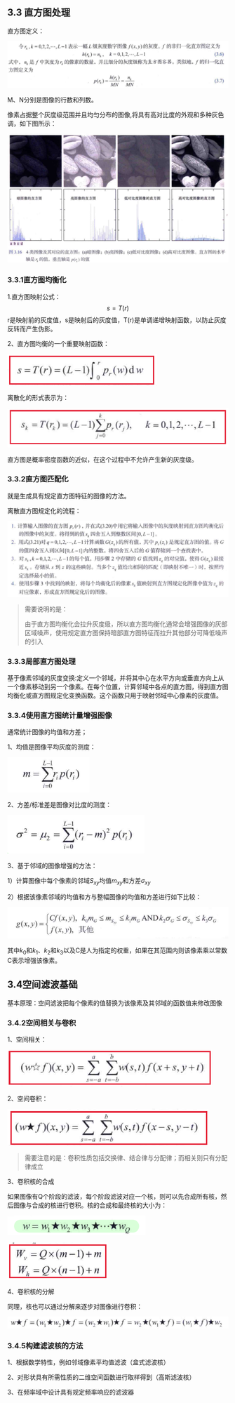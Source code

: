 ## 3.3 直方图处理

直方图定义：

![image-20230410103723119](3.3-3.4/image-20230410103723119.png)

M、N分别是图像的行数和列数。

像素占据整个灰度级范围并且均匀分布的图像,将具有高对比度的外观和多种灰色调，如下图所示：

![image-20230410103924728](3.3-3.4/image-20230410103924728.png)

### 3.3.1直方图均衡化

1.直方图映射公式：
$$
s=T(r)
$$
r是映射前的灰度值，s是映射后的灰度值，T(r)是单调递增映射函数，以防止灰度反转而产生伪影。

2、直方图均衡的一个重要映射函数：

![image-20230410104530920](3.3-3.4/image-20230410104530920.png)

离散化的形式表示为：

![image-20230410104625792](3.3-3.4/image-20230410104625792.png)

直方图是概率密度函数的近似，在这个过程中不允许产生新的灰度级。

### 3.3.2直方图匹配化

就是生成具有规定直方图特征的图像的方法。

离散直方图规定化的流程：

![image-20230410105043208](3.3-3.4/image-20230410105043208.png)

> 需要说明的是：
>
> 由于直方图均衡化会拉升灰度级，所以直方图均衡化通常会增强图像的灰部区域噪声，使用规定直方图保持暗部直方图特征而拉升其他部分可降低噪声的引入

### 3.3.3局部直方图处理

基于像素邻域的灰度变换:定义一个邻域，并将其中心在水平方向或垂直方向上从一个像素移动到另一个像素。在每个位置，计算邻域中各点的直方图，得到直方图均衡化或直方图规定化变换函数。这个函数只用于映射邻域中心像素的灰度值。

### 3.3.4使用直方图统计量增强图像

通常统计图像的均值和方差；

1、均值是图像平均灰度的测度：

![image-20230410110026467](3.3-3.4/image-20230410110026467.png)

2、方差/标准差是图像对比度的测度：

![image-20230410110100160](3.3-3.4/image-20230410110100160.png)

3、基于邻域的图像增强的方法：

1）计算图像中每个像素的邻域$S_{xy}$均值$m_{xy}$和方差$σ_{xy}$

2）根据该像素邻域的均值和方与整幅图像的均值和方差进行如下比较：

![image-20230410113642822](3.3-3.4/image-20230410113642822.png)

其中$k_0$和$k_1$、$k_2$和$k_3$以及C是人为指定的权重，如果在其范围内则该像素乘以常数C表示增强该像素。



## 3.4空间滤波基础

基本原理：空间滤波把每个像素的值替换为该像素及其邻域的函数值来修改图像

### 3.4.2空间相关与卷积

1、空间相关：

![image-20230410114343848](3.3-3.4/image-20230410114343848.png)

2、空间卷积：

![image-20230410114401166](3.3-3.4/image-20230410114401166.png)

> 需要注意的是：卷积性质包括交换律、结合律与分配律；而相关则只有分配律成立

3、卷积核的合成

如果图像有Q个阶段的滤波，每个阶段滤波对应一个核，则可以先合成所有核，然后图像与合成的核进行卷积。核的合成和最终核的大小为：

![image-20230410114649758](3.3-3.4/image-20230410114649758.png)

![image-20230410114851786](3.3-3.4/image-20230410114851786.png)

4、卷积核的分解

同理，核也可以通过分解来逐步对图像进行卷积：

![image-20230410115025595](3.3-3.4/image-20230410115025595.png)

### 3.4.5构建滤波核的方法

1、根据数学特性，例如邻域像素平均值滤波（盒式滤波核）

2、对形状具有所需性质的二维空间函数进行取样得到（高斯滤波核）

3、在频率域中设计具有规定频率响应的滤波器
